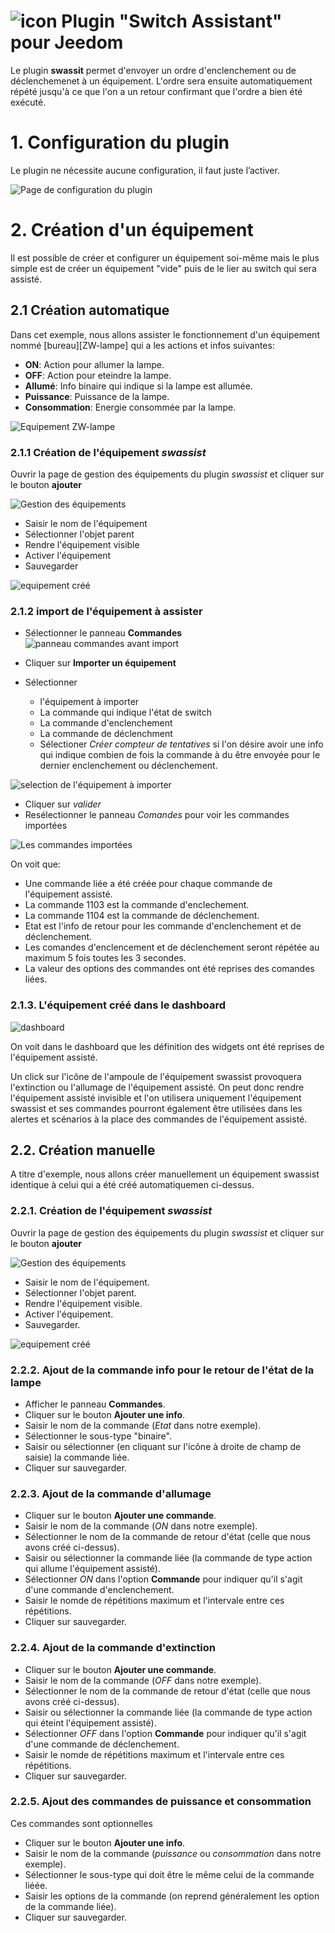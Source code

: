 # ![icon](../images/swassist_icon.png) Plugin "Switch Assistant" pour Jeedom
Le plugin **swassit** permet d'envoyer un ordre d'enclenchement ou de déclenchemenet à un équipement. L'ordre sera ensuite automatiquement répété jusqu'à ce que l'on a un retour confirmant que l'ordre a bien été exécuté.

# 1. Configuration du plugin
Le plugin ne nécessite aucune configuration, il faut juste l’activer.

![Page de configuration du plugin](../images/config_plugin.png)

# 2. Création d'un équipement
Il est possible de créer et configurer un équipement soi-même mais le plus simple est de créer un équipement "vide" puis de le lier au switch qui sera assisté.

## 2.1 Création automatique
Dans cet exemple, nous allons assister le fonctionnement d'un équipement nommé \[bureau\]\[ZW-lampe\] qui a les actions et infos suivantes:

+ **ON**: Action pour allumer la lampe.
+ **OFF**: Action pour eteindre la lampe.
+ **Allumé**: Info binaire qui indique si la lampe est allumée.
+ **Puissance**: Puissance de la lampe.
+ **Consommation**: Energie consommée par la lampe.

![Equipement ZW-lampe](../images/ZW-lampe.png)

### 2.1.1 Création de l'équipement *swassist*
Ouvrir la page de gestion des équipements du plugin *swassist* et cliquer sur le bouton **ajouter**

![Gestion des équipements](../images/avant_creation.png)

+ Saisir le nom de l'équipement
+ Sélectionner l'objet parent
+ Rendre l'équipement visible
+ Activer l'équipement
+ Sauvegarder

![equipement créé](../images/equipement_lampe.png)

### 2.1.2 import de l'équipement à assister

+ Sélectionner le panneau **Commandes**
![panneau commandes avant import](../images/commandes_avant_import.png)

+ Cliquer sur **Importer un équipement**
+ Sélectionner
    + l'équipement à importer
    + La commande qui indique l'état de switch
    + La commande d'enclenchement
    + La commande de déclenchment 
    + Sélectioner *Créer compteur de tentatives* si l'on désire avoir une info qui indique combien de fois la commande à du être envoyée pour le dernier enclenchement ou déclenchement.

![selection de l'équipement à importer](../images/selection_commandes.png)

+ Cliquer sur *valider*
+ Resélectionner le panneau *Comandes* pour voir les commandes importées

![Les commandes importées](../images/commandes_apres_import.png)

On voit que:
* Une commande liée a été créée pour chaque commande de l'équipement assisté.
* La commande 1103 est la commande d'enclechement.
* La commande 1104 est la commande de déclenchement.
* Etat est l'info de retour pour les commande d'enclenchement et de déclenchement.
* Les comandes d'enclencement et de déclenchement seront répétée au maximum 5 fois toutes les 3 secondes.
* La valeur des options des commandes ont été reprises des comandes liées.

### 2.1.3. L'équipement créé dans le dashboard

![dashboard](../images/dashboard.png)

On voit dans le dashboard que les définition des widgets ont été reprises de l'équipement assisté.

Un click sur l'icône de l'ampoule de l'équipement swassist provoquera l'extinction ou l'allumage de l'équipement assisté. On peut donc rendre l'équipement assisté invisible et l'on utilisera uniquement l'équipement swassist et ses commandes pourront également être utilisées dans les alertes et scénarios à la place des commandes de l'équipement assisté.

## 2.2. Création manuelle

A titre d'exemple, nous allons créer manuellement un équipement swassist identique à celui qui a été créé automatiquemen ci-dessus.

### 2.2.1. Création de l'équipement *swassist*
Ouvrir la page de gestion des équipements du plugin *swassist* et cliquer sur le bouton **ajouter**

![Gestion des équipements](../images/avant_creation.png)

+ Saisir le nom de l'équipement.
+ Sélectionner l'objet parent.
+ Rendre l'équipement visible.
+ Activer l'équipement.
+ Sauvegarder.

![equipement créé](../images/equipement_lampe.png)

### 2.2.2. Ajout de la commande info pour le retour de l'état de la lampe

+ Afficher le panneau **Commandes**.
+ Cliquer sur le bouton **Ajouter une info**.
+ Saisir le nom de la commande (*Etat* dans notre exemple).
+ Sélectionner le sous-type "binaire".
+ Saisir ou sélectionner (en cliquant sur l'icône à droite de champ de saisie) la commande liée.
+ Cliquer sur sauvegarder.

### 2.2.3. Ajout de la commande d'allumage

+ Cliquer sur le bouton **Ajouter une commande**.
+ Saisir le nom de la commande (*ON* dans notre exemple).
+ Sélectionner le nom de la commande de retour d'état (celle que nous avons créé ci-dessus).
+ Saisir ou sélectionner la commande liée (la commande de type action qui allume l'équipement assisté).
+ Sélectionner *ON* dans l'option **Commande** pour indiquer qu'il s'agit d'une commande d'enclenchement.
+ Saisir le nomde de répétitions maximum et l'intervale entre ces répétitions. 
+ Cliquer sur sauvegarder.

### 2.2.4. Ajout de la commande d'extinction

+ Cliquer sur le bouton **Ajouter une commande**.
+ Saisir le nom de la commande (*OFF* dans notre exemple).
+ Sélectionner le nom de la commande de retour d'état (celle que nous avons créé ci-dessus).
+ Saisir ou sélectionner la commande liée (la commande de type action qui éteint l'équipement assisté).
+ Sélectionner *OFF* dans l'option **Commande** pour indiquer qu'il s'agit d'une commande de déclenchement.
+ Saisir le nomde de répétitions maximum et l'intervale entre ces répétitions.
+ Cliquer sur sauvegarder.

### 2.2.5. Ajout des commandes de puissance et consommation

Ces commandes sont optionnelles

+ Cliquer sur le bouton **Ajouter une info**.
+ Saisir le nom de la commande (*puissance* ou *consommation* dans notre exemple).
+ Sélectionner le sous-type qui doit être le même celui de la commande liéée.
+ Saisir les options de la commande (on reprend généralement les option de la commande liée).
+ Cliquer sur sauvegarder.
